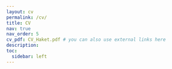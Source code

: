 ```yaml
---
layout: cv
permalink: /cv/
title: CV
nav: true
nav_order: 5
cv_pdf: CV_Haket.pdf # you can also use external links here
description: 
toc:
  sidebar: left
---
```

